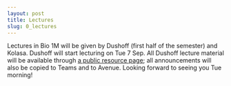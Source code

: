```yaml
---
layout: post
title: Lectures
slug: 0_lectures
---
```


Lectures in Bio 1M will be given by Dushoff (first half of the semester) and Kolasa. Dushoff will start lecturing on Tue 7 Sep. All Dushoff lecture material will be available through [a public resource page](https://bio1m.github.io/); all announcements will also be copied to Teams and to Avenue. Looking forward to seeing you Tue morning!

